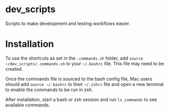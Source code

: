 
# dev_scripts

Scripts to make development and testing workflows easier.

# Installation

To use the shortcuts as set in the `.commands.sh` folder, add `source ~/dev_scripts/.commands.sh` to your `~/.bashrc` file. This file may need to be created.

Once the commands file is sourced to the bash config file, Mac users should add `source ~/.bashrc` to their `~/.zshrc` file and open a new terminal to enable the commands to be run in zsh.

After installation, start a bash or zsh session and run `ls_commands` to see available commands.
